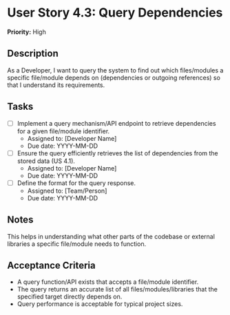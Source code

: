 # User Story 4.3: Query Dependencies

**Priority:** High

## Description
As a Developer, I want to query the system to find out which files/modules a specific file/module depends on (dependencies or outgoing references) so that I understand its requirements.

## Tasks
- [ ] Implement a query mechanism/API endpoint to retrieve dependencies for a given file/module identifier.
  - Assigned to: [Developer Name]
  - Due date: YYYY-MM-DD
- [ ] Ensure the query efficiently retrieves the list of dependencies from the stored data (US 4.1).
  - Assigned to: [Developer Name]
  - Due date: YYYY-MM-DD
- [ ] Define the format for the query response.
  - Assigned to: [Team/Person]
  - Due date: YYYY-MM-DD

## Notes
This helps in understanding what other parts of the codebase or external libraries a specific file/module needs to function.

## Acceptance Criteria
- A query function/API exists that accepts a file/module identifier.
- The query returns an accurate list of all files/modules/libraries that the specified target directly depends on.
- Query performance is acceptable for typical project sizes.
